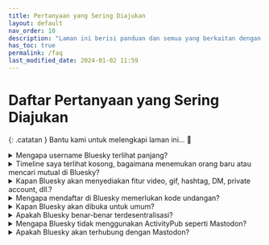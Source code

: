 ```yaml
---
title: Pertanyaan yang Sering Diajukan
layout: default
nav_order: 10
description: "Laman ini berisi panduan dan semua yang berkaitan dengan Bluesky dalam bahasa Indonesia."
has_toc: true
permalink: /faq
last_modified_date: 2024-01-02 11:59
---
```


# Daftar Pertanyaan yang Sering Diajukan

{: .catatan }
Bantu kami untuk melengkapi laman ini... 🥺

<details markdown="block">
<summary>Mengapa username Bluesky terlihat panjang?</summary>
...
</details>

<details markdown="block">
<summary>Timeline saya terlihat kosong, bagaimana menemukan orang baru atau mencari mutual di Bluesky?</summary>
...
</details>

<details markdown="block">
<summary>Kapan Bluesky akan menyediakan fitur video, gif, hashtag, DM, private account, dll.?</summary>
Terkait dengan fitur, [lihat pada roadmap]({% link panduan/roadmap.md %}).
</details>

<details markdown="block">
<summary>Mengapa mendaftar di Bluesky memerlukan kode undangan?</summary>
...
</details>

<details markdown="block">
<summary>Kapan Bluesky akan dibuka untuk umum?</summary>
...
</details>

<details markdown="block">
<summary>Apakah Bluesky benar-benar terdesentralisasi?</summary>
...
</details>

<details markdown="block">
<summary>Mengapa Bluesky tidak menggunakan ActivityPub seperti Mastodon?</summary>
...
</details>

<details markdown="block">
<summary>Apakah Bluesky akan terhubung dengan Mastodon?</summary>
...
</details>